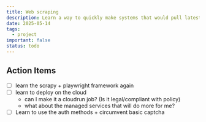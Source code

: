 ```yaml
---
title: Web scraping
description: Learn a way to quickly make systems that would pull latest data from the websites
date: 2025-05-14
tags:
  - project
important: false
status: todo
---
```


## Action Items

- [ ] learn the scrapy + playwright framework again
- [ ] learn to deploy on the cloud
    - can I make it a cloudrun job? (Is it legal/compliant with policy)
    - what about the managed services that will do more for me?
- [ ] Learn to use the auth methods + circumvent basic captcha 